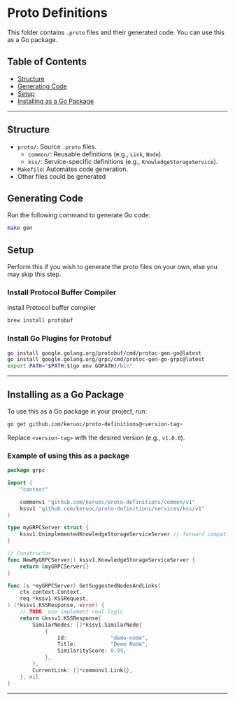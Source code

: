 # Proto Definitions

This folder contains `.proto` files and their generated code. You can use this as a Go package.

## Table of Contents

- [Structure](#structure)
- [Generating Code](#generating-code)
- [Setup](#setup)
- [Installing as a Go Package](#installing-as-a-go-package)

---

## Structure

- `proto/`: Source `.proto` files.
  - `common/`: Reusable definitions (e.g., `Link`, `Node`).
  - `kss/`: Service-specific definitions (e.g., `KnowledgeStorageService`).
- `Makefile`: Automates code generation.
- Other files could be generated

## Generating Code

Run the following command to generate Go code:

```sh
make gen
```

## Setup

Perform this if you wish to generate the proto files on your own, else you may skip this step.

### Install Protocol Buffer Compiler

Install Protocol buffer compiler

```bash
brew install protobuf
```

### Install Go Plugins for Protobuf

```bash
go install google.golang.org/protobuf/cmd/protoc-gen-go@latest
go install google.golang.org/grpc/cmd/protoc-gen-go-grpc@latest
export PATH="$PATH:$(go env GOPATH)/bin"
```

---

## Installing as a Go Package

To use this as a Go package in your project, run:

```bash
go get github.com/keruoc/proto-definitions@<version-tag>
```

Replace `<version-tag>` with the desired version (e.g., `v1.0.0`).

### Example of using this as a package

```go
package grpc

import (
	"context"

	commonv1 "github.com/keruoc/proto-definitions/common/v1"
	kssv1 "github.com/keruoc/proto-definitions/services/kss/v1"
)

type myGRPCServer struct {
	kssv1.UnimplementedKnowledgeStorageServiceServer // forward compatibility
}

// Constructor
func NewMyGRPCServer() kssv1.KnowledgeStorageServiceServer {
	return &myGRPCServer{}
}

func (s *myGRPCServer) GetSuggestedNodesAndLinks(
	ctx context.Context,
	req *kssv1.KSSRequest,
) (*kssv1.KSSResponse, error) {
	// TODO: use implement real logic
	return &kssv1.KSSResponse{
		SimilarNodes: []*kssv1.SimilarNode{
			{
				Id:              "demo-node",
				Title:           "Demo Node",
				SimilarityScore: 0.99,
			},
		},
		CurrentLink: []*commonv1.Link{},
	}, nil
}
```

---
